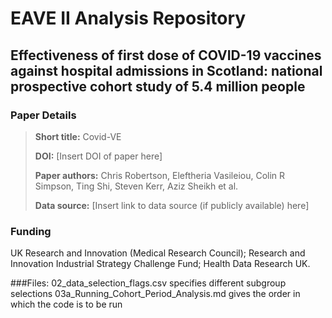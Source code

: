 # EAVE II Analysis Repository
## Effectiveness of first dose of COVID-19 vaccines against hospital admissions in Scotland: national prospective cohort study of 5.4 million people 

### Paper Details
> **Short title:** Covid-VE
>
>**DOI:** [Insert DOI of paper here]
>
>**Paper authors:** Chris Robertson, Eleftheria Vasileiou, Colin R Simpson, Ting Shi, Steven Kerr, Aziz Sheikh et al.
>
>**Data source:** [Insert link to data source (if publicly available) here]

### Funding
UK Research and Innovation (Medical Research Council); Research and Innovation Industrial Strategy Challenge Fund; Health Data Research UK. 


###Files:
02_data_selection_flags.csv specifies different subgroup selections
03a_Running_Cohort_Period_Analysis.md gives the order in which the code is to be run

